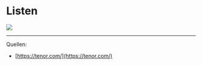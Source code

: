 # Listen

<img src="/static/images/easy.gif" class="w-2/5" />

---

Quellen:
- [https://tenor.com/](https://tenor.com/)
